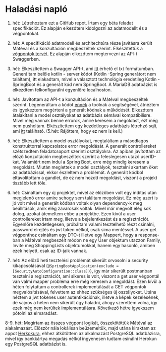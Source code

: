 # Haladási napló

1. hét: Létrehoztam ezt a GitHub repot. Írtam egy béta feladat specifikációt. Ez alapján elkezdtem kidolgozni az
   adatmodellt és a végpontokat.

2. hét: A specifikáció adatmodell és architechtúra része javításra került Mátéval és a konzultáción megbeszéltek
   szerint. Elkészítettük
   a [végpontok tervét](https://github.com/VPeterB/family-app-backend/blob/master/Documents/Végpontok.txt). Ez alapján
   elkezdtem megtervezni az API-t Swaggerben.

3. hét: Elkészítettem a Swagger API-t,
   ami [itt](https://github.com/VPeterB/family-app-backend/blob/master/Documents/Swagger.txt) érhető el txt formátumban.
   Generáltam belőle kotlin - server kódot (Kotlin -Spring generátort nem találtam), itt elakadtam, mivel a választott
   technológia eredetileg Kotlin - SpringBoot és a generált kód nem SpringBoot. A MariaDB adatbázist is elkezdtem
   felkonfigurálni egyenlőre localhoston.

4. hét: Javítottam az API-t a konzultáción és a Mátéval megbeszéltek szerint. Legeneráltam a kódot [ennek](https://openapi-generator.tech/docs/generators/kotlin-spring/) a toolnak a segítségével, átnéztem és igyekeztem megérteni a generált kódnak a működését. Elkezdtem átalakítani a model osztályokat az adatbázis sémával kompatibilisre. Mivel még vannak benne errorok, amire keresem a megoldást, ezt még nem pusholtam. Elkészítettem egy kezdetleges adatbázis létrehzó sqlt, ami [itt](https://github.com/VPeterB/family-app-backend/blob/master/src/main/resources/sql/schema.sql) található. (5.hét: Rájöttem, hogy ez nem is kell.)

5. hét: Elkészítettem a model osztályokat, megtaláltam a másodlagos konstruktorral kapcsolatos error megoldását. A generált controllereket szétszedtem feladatcsoport szerinti osztályokra. Az apiban javítottam az előző konzultáción megbeszéltek szerint a feleslegesen utazó userID-kat. Valamiért nem indul a Spring Boot, erre még mindig keresem a megoldást. Miután meglettek a model osztályok, tesztelni akartam őket az adatbázissal, ekkor észleltem a problémát. A generált kódbol eltávolítottam a gandlet, de ez nem hozott megoldást, viszont a projekt tisztább lett tőle.

6. hét: Csináltam egy új projektet, mivel az előzőben volt egy indítás után megjelenő error amire sehogy sem találtam megoldást. Ez még azért is jó volt mivel a generált kódban voltak olyan dependency-k meg beállítások, amik elég zavarosak voltak. Mivel már megvolt elég sok dolog, azokat átemeltem ebbe a projektbe. Ezen kívül a user controllereket írtam meg, illetve a bejelentkezést és a regisztrációt. Egyenlőre kezdetlegesen, próbáltam valami tesztelhető részt csinálni, password elrejtés és jwt token nélkül, csak sima mentéssel. A user get végponthoz csináltam egy DTO-t illetve egy Mappert, hogy a response-ban a Mátéval megbeszélt módon ne egy User objektum utazzon Family, Invite meg ShoppingLists objektumokkal, hanem egy hasonló, amiben ezek helyett, csak az ID-jaik vannak.

7. hét: Az előző heti tesztelési problémát sikerült orvosolni a security kikapcsolásával (`@SpringBootApplication(exclude = [SecurityAutoConfiguration::class])`), így már sikerült postmanban tesztelni a regisztrációt, ami sikeres is volt, viszont a get user végpontál van valmi mapper probléma erre még keresem a megoldást. Ezen kívül a héten folytattam a controllerek implementálását a GET végpontok megvalósításával, felvettem az ehhez szükséges új osztályokat. Utána néztem a jwt tokenes user autentikációnak, illetve a képek kezelésének, de sajnos a héten nem sikerült úgy haladni, ahogy szerettem volna, így ezek még nem kerültek implementálásra. Következő hétre igyekszem pótolni az elmaradást.

8-9. hét: Megírtam az összes végpont logikát, összekötöttük Mátéval az alakalmazást. Először nála lokálisan beüzemeltük, majd utána kiraktam az appot [Herkokura](https://family-app-kotlin-backend.herokuapp.com/api), ehhez átkötöttem az alkalmazást PostgreSQL adatbázisra, mivel így bankkártya megadás nélkül ingyenesen tudtam csinálni Herokun egy PostgreSQL adatbázist is.
